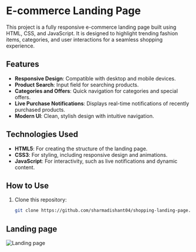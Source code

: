 # E-commerce Landing Page

This project is a fully responsive e-commerce landing page built using HTML, CSS, and JavaScript. It is designed to highlight trending fashion items, categories, and user interactions for a seamless shopping experience.

## Features

- **Responsive Design**: Compatible with desktop and mobile devices.
- **Product Search**: Input field for searching products.
- **Categories and Offers**: Quick navigation for categories and special offers.
- **Live Purchase Notifications**: Displays real-time notifications of recently purchased products.
- **Modern UI**: Clean, stylish design with intuitive navigation.

## Technologies Used

- **HTML5**: For creating the structure of the landing page.
- **CSS3**: For styling, including responsive design and animations.
- **JavaScript**: For interactivity, such as live notifications and dynamic content.

## How to Use

1. Clone this repository:
   ```bash
   git clone https://github.com/sharmadishant04/shopping-landing-page.git
    ```

## Landing page
![Landing page](images/Landingpage.png)